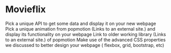 # Movieflix
Pick a unique API to get some data and display it on your new webpage Pick a unique animation from popmotion (Links to an external site.) and display its functionality on your webpage  Link to older working library (Links to an external site.) of popmotion Make use of the advanced CSS properties we discussed to better design your webpage ( flexbox, grid, bootstrap, etc)

